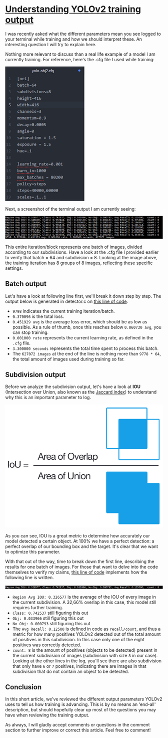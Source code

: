 # [Understanding YOLOv2 training output][source]

I was recently asked what the different parameters mean you see logged to your terminal while training and how we should interpret these. An interesting question I will try to explain here.

Nothing more relevant to discuss than a real life example of a model I am currently training. For reference, here's the .cfg file I used while training:

![config.png]

Next, a screenshot of the terminal output I am currently seeing:

![Untitled-1.png]

This entire iteration/block represents one batch of images, divided according to our subdivisions. Have a look at the .cfg file I provided earlier to verify that batch = 64 and subdivision = 8. Looking at the image above, the training iteration has 8 groups of 8 images, reflecting these specific settings.

## Batch output

Let's have a look at following line first, we'll break it down step by step. The output below is generated in detector.c on [this line of code](https://github.com/pjreddie/darknet/blob/56d69e73aba37283ea7b9726b81afd2f79cd1134/examples/detector.c#L136).

- `9798` indicates the current training iteration/batch.
- `0.370096` is the total loss.
- `0.451929 avg` is the average loss error, which should be as low as possible. As a rule of thumb, once this reaches below `0.060730 avg`, you can stop training.
- `0.001000 rate` represents the current learning rate, as defined in the `.cfg` file.
- `3.300000 seconds` represents the total time spent to process this batch.
- The `627072 images` at the end of the line is nothing more than `9778 * 64`, the total amount of images used during training so far.

## Subdivision output

Before we analyze the subdivision output, let's have a look at **IOU** (Intersection over Union, also known as the [Jaccard index]) to understand why this is an important parameter to log.

![Intersection_over_Union_-_visual_equation-1.png]

As you can see, IOU is a great metric to determine how accurately our model detected a certain object. At 100% we have a perfect detection: a perfect overlap of our bounding box and the target. It's clear that we want to optimize this parameter.

With that out of the way, time to break down the first line, describing the results for one batch of images. For those that want to delve into the code themselves to verify my claims, [this line of code](https://github.com/pjreddie/darknet/blob/56d69e73aba37283ea7b9726b81afd2f79cd1134/src/region_layer.c#L306) implements how the following line is written.

![firstLine.png]

- `Region Avg IOU: 0.326577` is the average of the IOU of every image in the current subdivision. A 32,66% overlap in this case, this model still requires further training.
- `Class: 0.742537` still figuring this out
- `Obj: 0.033966` still figuring this out
- `No Obj: 0.000793` still figuring this out
- The `Avg Recall: 0.12500` is defined in code as `recall/count`, and thus a metric for how many positives YOLOv2 detected out of the total amount of positives in this subdivision. In this case only one of the eight positives was correctly detected.
- `count: 8` is the amount of positives (objects to be detected) present in the current subdivision of images (subdivision with size `8` in our case). Looking at the other lines in the log, you'll see there are also subdivision that only have `6` or `7` positives, indicating there are images in that subdivision that do not contain an object to be detected.

## Conclusion

In this short article, we've reviewed the different output parameters YOLOv2 uses to tell us how training is advancing. This is by no means an 'end-all' description, but should hopefully clear up most of the questions you may have when reviewing the training output.

As always, I will gladly accept comments or questions in the comment section to further improve or correct this article. Feel free to comment!




[source]: https://timebutt.github.io/static/understanding-yolov2-training-output/
[Jaccard index]: https://en.wikipedia.org/wiki/Jaccard_index


[config.png]: img/config.png
[Untitled-1.png]: img/Untitled-1.png
[Intersection_over_Union_-_visual_equation-1.png]: img/Intersection_over_Union_-_visual_equation-1.png
[firstLine.png]: img/firstLine.png


